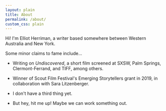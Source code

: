 ```yaml
---
layout: plain
title: About
permalink: /about/
custom_css: plain
---
```


Hi! I'm Elliot Herriman, a writer based somewhere between Western Australia and New York. 

Some minor claims to fame include...

- Writing on *Undiscovered*, a short film screened at SXSW, Palm Springs, Clermont-Ferrand, and TIFF, among others. 

- Winner of Scout Film Festival's Emerging Storytellers grant in 2019, in collaboration with Sara Litzenberger.

- I don't have a third thing yet.

- But hey, hit me up! Maybe we can work something out.

